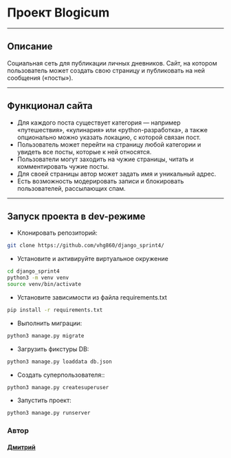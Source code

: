 # Проект Blogicum

***
## Описание
Социальная сеть для публикации личных дневников. Сайт, на котором пользователь может создать свою страницу и публиковать на ней сообщения («посты»).
***
## Функционал сайта
- Для каждого поста существует категория — например «путешествия», «кулинария» или «python-разработка», а также опционально можно указать локацию, с которой связан пост.
- Пользователь может перейти на страницу любой категории и увидеть все посты, которые к ней относятся.
- Пользователи могут заходить на чужие страницы, читать и комментировать чужие посты.
- Для своей страницы автор может задать имя и уникальный адрес.
- Есть возможность модерировать записи и блокировать пользователей, рассылающих спам.
***
## Запуск проекта в dev-режиме
* Клонировать репозиторий:
```sh
git clone https://github.com/vhg860/django_sprint4/
```
* Установите и активируйте виртуальное окружение
```sh
cd django_sprint4
python3 -m venv venv
source venv/bin/activate
```
* Установите зависимости из файла requirements.txt
```sh
pip install -r requirements.txt
```
* Выполнить миграции:
```sh
python3 manage.py migrate
```
* Загрузить фикстуры DB:
```sh
python3 manage.py loaddata db.json
```
* Создать суперпользователя::
```sh
python3 manage.py createsuperuser
```
* Запустить проект:
```sh
python3 manage.py runserver
```
### Автор
#### [Дмитрий](https://github.com/vhg860)
